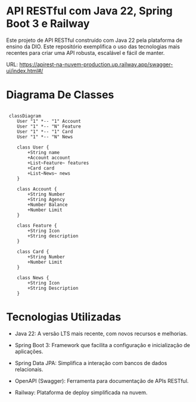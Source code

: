 
# API RESTful com Java 22, Spring Boot 3 e Railway
Este projeto de API RESTful construído com Java 22 pela plataforma de ensino da DIO. Este repositório exemplifica o uso das tecnologias mais recentes para criar uma API robusta, escalável e fácil de manter.

URL: https://apirest-na-nuvem-production.up.railway.app/swagger-ui/index.html#/


# Diagrama De Classes
```mermaid

 classDiagram
    User "1" *-- "1" Account
    User "1" *-- "N" Feature
    User "1" *-- "1" Card
    User "1" *-- "N" News

    class User {
        +String name
        +Account account
        +List~Feature~ features
        +Card card
        +List~News~ news
    }

    class Account {
        +String Number
        +String Agency
        +Number Balance
        +Number Limit
    }

    class Feature {
        +String Icon
        +String description
    }

    class Card {
        +String Number
        +Number Limit
    }

    class News {
        +String Icon
        +String Description
    }

```

# Tecnologias Utilizadas
* Java 22: A versão LTS mais recente, com novos recursos e melhorias.

* Spring Boot 3: Framework que facilita a configuração e inicialização de aplicações.

* Spring Data JPA: Simplifica a interação com bancos de dados relacionais.

* OpenAPI (Swagger): Ferramenta para documentação de APIs RESTful.

* Railway: Plataforma de deploy simplificada na nuvem.

  
